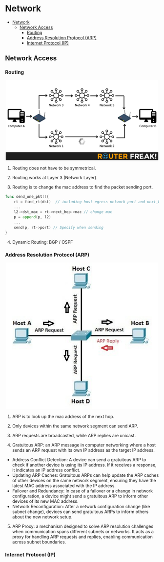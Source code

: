 # Network

- [Network](#network)
  - [Network Access](#network-access)
    - [Routing](#routing)
    - [Address Resolution Protocol (ARP)](#address-resolution-protocol-arp)
    - [Internet Protocol (IP)](#internet-protocol-ip)

## Network Access

### Routing

<p align="center"><img src="../static/img/network/access/routing.png" alt="RPC Process" width="500"/></p>

1. Routing does not have to be symmetrical.

2. Routing works at Layer 3 (Network Layer).

3. Routing is to change the mac address to find the packet sending port.

```go
func send_one_pkt(){
    rt = find_rt(dst)  // including host egress network port and next_hop
    ...
    l2->dst_mac = rt->next_hop->mac // change mac
    p = append(p, l2)
    ...
    send(p, rt->port) // Specify when sending
}
```

4. Dynamic Routing: BGP / OSPF

### Address Resolution Protocol (ARP)

<p align="center"><img src="../static/img/network/access/arp_process.jpg" alt="RPC Process" width="500"/></p>

1. ARP is to look up the mac address of the next hop.
   
2. Only devices within the same network segment can send ARP.
   
3. ARP requests are broadcasted, while ARP replies are unicast.
   
4. Gratuitous ARP: an ARP message in computer networking where a host sends an ARP request with its own IP address as the target IP address.

- Address Conflict Detection: A device can send a gratuitous ARP to check if another device is using its IP address. If it receives a response, it indicates an IP address conflict.
- Updating ARP Caches: Gratuitous ARPs can help update the ARP caches of other devices on the same network segment, ensuring they have the latest MAC address associated with the IP address.
- Failover and Redundancy: In case of a failover or a change in network configuration, a device might send a gratuitous ARP to inform other devices of its new MAC address.
- Network Reconfiguration: After a network configuration change (like subnet change), devices can send gratuitous ARPs to inform others about the new network setup.

5. ARP Proxy: a mechanism designed to solve ARP resolution challenges when communication spans different subnets or networks. It acts as a proxy for handling ARP requests and replies, enabling communication across subnet boundaries.

### Internet Protocol (IP)
